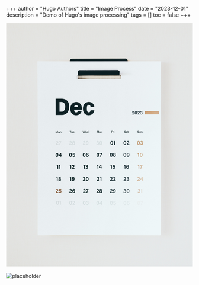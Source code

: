 +++
author = "Hugo Authors"
title = "Image Process"
date = "2023-12-01"
description = "Demo of Hugo's image processing"
tags = []
toc = false
+++

![Photo by Behnam Norouzi on Unsplash](./images/behnam-norouzi-_1ok63FFlM4-unsplash.jpg "Photo by Behnam Norouzi on Unsplash")

![placeholder](https://placeholder.co/1024x768/png "Test for external image")
